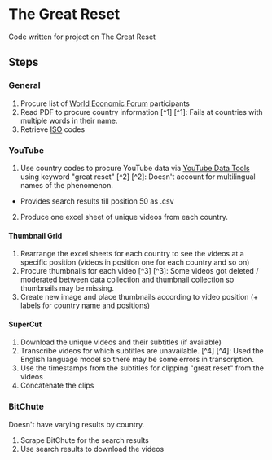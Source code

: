 # The Great Reset 
Code written for project on The Great Reset 

## Steps
### General 
1. Procure list of [World Economic Forum](https://www.weforum.org/) participants
2. Read PDF to procure country information [^1] [^1]: Fails at countries with multiple words in their name.
3. Retrieve [ISO](https://www.iso.org/iso-3166-country-codes.html) codes

### YouTube
1. Use country codes to procure YouTube data via [YouTube Data Tools](https://tools.digitalmethods.net/netvizz/youtube/) using keyword "great reset" [^2] [^2]: Doesn't account for multilingual names of the phenomenon. 
  - Provides search results till position 50 as .csv
2. Produce one excel sheet of unique videos from each country.
 
#### Thumbnail Grid
1. Rearrange the excel sheets for each country to see the videos at a specific position (videos in position one for each country and so on)
2. Procure thumbnails for each video [^3] [^3]: Some videos got deleted / moderated between data collection and thumbnail collection so thumbnails may be missing. 
3. Create new image and place thumbnails according to video position (+ labels for country name and positions)

#### SuperCut
1. Download the unique videos and their subtitles (if available)
2. Transcribe videos for which subtitles are unavailable.  [^4] [^4]: Used the English language model so there may be some errors in transcription. 
3. Use the timestamps from the subtitles for clipping "great reset" from the videos 
4. Concatenate the clips


### BitChute
Doesn't have varying results by country. 

1. Scrape BitChute for the search results
2. Use search results to download the videos







